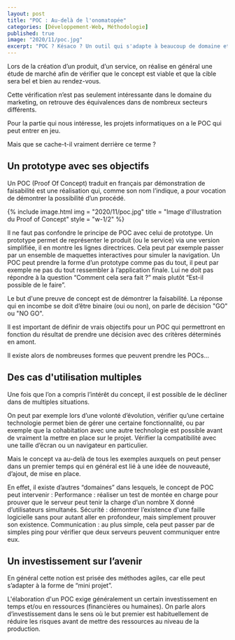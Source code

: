 ```yaml
---
layout: post
title: "POC : Au-delà de l'onomatopée"
categories: [Développement-Web, Méthodologie]
published: true
image: "2020/11/poc.jpg"
excerpt: "POC ? Késaco ? Un outil qui s'adapte à beaucoup de domaine et notamment celui de l'informatique. Entrons dans les minis projets anti risques ..."
---
```


Lors de la création d’un produit, d’un service, on réalise en général une étude de marché afin de vérifier que le concept est viable et que la cible sera bel et bien au rendez-vous. 

Cette vérification n’est pas seulement intéressante dans le domaine du marketing, on retrouve des équivalences dans de nombreux secteurs différents. 

Pour la partie qui nous intéresse, les projets informatiques on a le POC qui peut entrer en jeu.

Mais que se cache-t-il vraiment derrière ce terme ? 

## Un prototype avec ses objectifs 

Un POC (Proof Of Concept) traduit en français par démonstration de faisabilité est une réalisation qui, comme son nom l’indique, a pour vocation de démontrer la possibilité d’un procédé. 

{% include image.html img = "2020/11/poc.jpg" title = "Image d'illustration du Proof of Concept" style = "w-1/2" %}

Il ne faut pas confondre le principe de POC avec celui de prototype. Un prototype permet de représenter le produit (ou le service) via une version simplifiée, il en montre les lignes directrices. Cela peut par exemple passer par un ensemble de maquettes interactives pour simuler la navigation. 
Un POC peut prendre la forme d’un prototype comme pas du tout, il peut par exemple ne pas du tout ressembler à l’application finale. Lui ne doit pas répondre à la question “Comment cela sera fait ?” mais plutôt “Est-il possible de le faire”. 

Le but d'une preuve de concept est de démontrer la faisabilité. La réponse qui en incombe se doit d’être binaire (oui ou non), on parle de décision  "GO" ou "NO GO".

Il est important de définir de vrais objectifs pour un POC qui permettront en fonction du résultat de prendre une décision avec des critères déterminés en amont. 

Il existe alors de nombreuses formes que peuvent prendre les POCs...

## Des cas d'utilisation multiples 

Une fois que l’on a compris l’intérêt du concept, il est possible de le décliner dans de multiples situations. 

On peut par exemple lors d’une volonté d’évolution, vérifier qu’une certaine technologie permet bien de gérer une certaine fonctionnalité, ou par exemple que la cohabitation avec une autre technologie est possible avant de vraiment la mettre en place sur le projet. 
Vérifier la compatibilité avec une taille d’écran ou un navigateur en particulier.

Mais le concept va au-delà de tous les exemples auxquels on peut penser dans un premier temps qui en général est lié à une idée de nouveauté, d’ajout, de mise en place. 

En effet, il existe d’autres “domaines” dans lesquels, le concept de POC peut intervenir : 
Performance : réaliser un test de montée en charge pour prouver que le serveur peut tenir la charge d’un nombre X donné d’utilisateurs simultanés.
Sécurité : démontrer l’existence d'une faille logicielle sans pour autant aller en profondeur, mais simplement prouver son existence. 
Communication : au plus simple, cela peut passer par de simples ping pour vérifier que deux serveurs peuvent communiquer entre eux. 

## Un investissement sur l’avenir

En général cette notion est prisée des méthodes agiles, car elle peut s’adapter à la forme de “mini projet”. 

L'élaboration d'un POC exige généralement un certain investissement en temps et/ou en ressources (financières ou humaines). On parle alors d’investissement dans le sens où le but premier est habituellement de réduire les risques avant de mettre des ressources au niveau de la production. 




